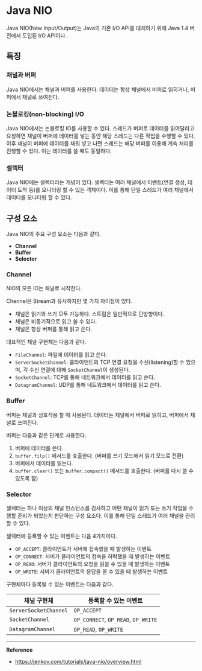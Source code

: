 # Java NIO
Java NIO(New Input/Output)는 Java의 기존 I/O API를 대체하기 위해 Java 1.4 버전에서 도입된 I/O API이다.

## 특징
### 채널과 버퍼
Java NIO에서는 채널과 버퍼를 사용한다.
데이터는 항상 채널에서 버퍼로 읽히거나, 버퍼에서 채널로 쓰여진다.

### 논블로킹(non-blocking) I/O
Java NIO에서는 논블로킹 IO를 사용할 수 있다.
스레드가 버퍼로 데이터를 읽어달라고 요청하면 채널이 버퍼에 데이터를 넣는 동안 해당 스레드는 다른 작업을 수행할 수 있다.
이후 채널이 버퍼에 데이터를 채워 넣고 나면 스레드는 해당 버퍼를 이용해 계속 처리를 진행할 수 있다.
이는 데이터를 쓸 때도 동일하다.

### 셀렉터
Java NIO에는 셀렉터라는 개념이 있다.
셀렉터는 여러 채널에서 이벤트(연결 생성, 데이터 도착 등)를 모니터링 할 수 있는 객체이다.
이를 통해 단일 스레드가 여러 채널에서 데이터를 모니터링 할 수 있다.

## 구성 요소
Java NIO의 주요 구성 요소는 다음과 같다.
- **Channel**
- **Buffer**
- **Selector**

### Channel
NIO의 모든 IO는 채널로 시작한다.

Chennel은 Stream과 유사하지만 몇 가지 차이점이 있다.
- 채널은 읽기와 쓰기 모두 가능하다. 스트림은 일반적으로 단방향이다.
- 채널은 비동기적으로 읽고 쓸 수 있다.
- 채널은 항상 버퍼를 통해 읽고 쓴다.

대표적인 채널 구현체는 다음과 같다. 
- `FileChannel`: 파일에 데이터를 읽고 쓴다.
- `ServerSocketChannel`: 클라이언트의 TCP 연결 요청을 수신(listening)할 수 있으며, 각 수신 연결에 대해 `SocketChannel`이 생성된다.
- `SocketChannel`: TCP를 통해 네트워크에서 데이터를 읽고 쓴다.
- `DatagramChannel`: UDP를 통해 네트워크에서 데이터를 읽고 쓴다.

### Buffer
버퍼는 채널과 상호작용 할 때 사용된다. 데이터는 채널에서 버퍼로 읽히고, 버퍼에서 채널로 쓰여진다.

버퍼는 다음과 같은 단계로 사용한다.
1. 버퍼에 데이터를 쓴다.
2. `buffer.filp()` 메서드를 호출한다. (버퍼를 쓰기 모드에서 읽기 모드로 전환)
3. 버퍼에서 데이터를 읽는다.
4. `buffer.clear()` 또는 `buffer.compact()` 메서드를 호출한다. (버퍼를 다시 쓸 수 있도록 함)

### Selector
셀렉터는 하나 이상의 채널 인스턴스를 검사하고 어떤 채널이 읽기 또는 쓰기 작업을 수행할 준비가 되었는지 판단하는 구성 요소다.
이를 통해 단일 스레드가 여러 채널을 관리할 수 있다.

셀렉터에 등록할 수 있는 이벤트는 다음 4가지이다.
- `OP_ACCEPT`: 클라이언트가 서버에 접속했을 때 발생하는 이벤트
- `OP_CONNECT`: 서버가 클라이언트의 접속을 허락했을 때 발생하는 이벤트
- `OP_READ`: 서버가 클라이언트의 요청을 읽을 수 있을 때 발생하는 이벤트
- `OP_WRITE`: 서버가 클라이언트의 응답을 쓸 수 있을 때 발생하는 이벤트

구현체마다 등록될 수 있는 이벤트는 다음과 같다.

| 채널 구현체                | 등록할 수 있는 이벤트                        |
|-----------------------|-------------------------------------|
| `ServerSocketChannel` | `OP_ACCEPT`                         |
| `SocketChannel`       | `OP_CONNECT`, `OP_READ`, `OP_WRITE` |
| `DatagramChannel`     | `OP_READ`, `OP_WRITE`               |


---
**Reference**<br>
- https://jenkov.com/tutorials/java-nio/overview.html

